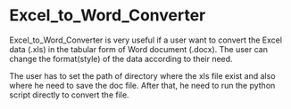 # Excel_to_Word_Converter

Excel_to_Word_Converter is very useful if a user want to convert the Excel data (.xls) in the tabular form of Word document (.docx).
The user can change the format(style) of the data according to their need.

The user has to set the path of directory where the xls file exist and also where he need to save the doc file. After that, he need to run the python script directly to convert the file.
